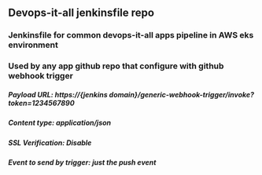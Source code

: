 ## Devops-it-all jenkinsfile repo

### Jenkinsfile for common devops-it-all apps pipeline in AWS eks environment
### Used by any app github repo that configure with github webhook trigger

##### Payload URL: https://{jenkins domain}/generic-webhook-trigger/invoke?token=1234567890
##### Content type: application/json
##### SSL Verification: Disable
##### Event to send by trigger: just the push event


